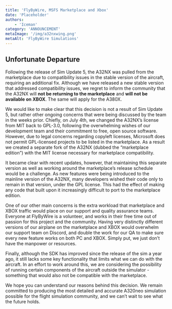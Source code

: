 ```yaml
---
title: 'FlyByWire, MSFS Marketplace and Xbox'
date: 'Placeholder'
authors:
    - 'Iceman'
category: 'ANNOUNCEMENT'
metaImage: '/img/a32nxwing.png'
metaAlt: 'FlyByWire Simulations'
---
```


## Unfortunate Departure

Following the release of Sim Update 5, the A32NX was pulled from the marketplace due to compatibility issues in the stable version of the aircraft, requiring an additional fix. Although we have released a new stable version that addressed compatibility issues, we regret to inform the community that the A32NX will **not be returning to the marketplace** and **will not be available on XBOX**. The same will apply for the A380X.

We would like to make clear that this decision is not a result of Sim Update 5, but rather other ongoing concerns that were being discussed by the team in the weeks prior. Chiefly, on July 4th, we changed the A32NX’s license from MIT back to GPL-3.0, following the overwhelming wishes of our development team and their commitment to free, open source software. However, due to legal concerns regarding copyleft licenses, Microsoft does not permit GPL-licensed projects to be listed in the marketplace. As a result we created a separate fork of the A32NX (dubbed the “marketplace edition”) with the MIT license necessary for marketplace compatibility.

It became clear with recent updates, however, that maintaining this separate version as well as working around the marketplace’s release schedule would be a challenge. As new features were being introduced to the mainline version of the A32NX, many developers wished their code only to remain in that version, under the GPL license. This had the effect of making any code that built upon it increasingly difficult to port to the marketplace edition.

One of our other main concerns is the extra workload that marketplace and XBOX traffic would place on our support and quality assurance teams. Everyone at FlyByWire is a volunteer, and works in their free time out of passion for this project and the community. Having very distinctly different versions of our airplane on the marketplace and XBOX would overwhelm our support team on Discord, and double the work for our QA to make sure every new feature works on both PC and XBOX. Simply put, we just don’t have the manpower or resources.

Finally, although the SDK has improved since the release of the sim a year ago, it still lacks some key functionality that limits what we can do with the aircraft. In an effort to work around this, we are considering the possibility of running certain components of the aircraft outside the simulator - something that would also not be compatible with the marketplace.

We hope you can understand our reasons behind this decision. We remain committed to producing the most detailed and accurate A320neo simulation possible for the flight simulation community, and we can’t wait to see what the future holds.